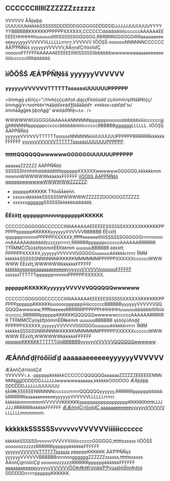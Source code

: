 ## CCCCCCIIIIIIZZZZZZzzzzzz
VVVVVV ÂÅƥṕƥṕ UUUUUUkkkkkkSSSSSSDDDDDDGGGGGGDDDDDDJJJJJJUUUUUUYYYYYYBBBBBBKKKKKKPPPPPPXXXXXX,CCCCCCddddddiiiiiiccccccAAAAAAEEEEEEHHHHHHuuuuuuIIIIIISSSSSSGGGGGG,RRRRRRGGGGGGIIIIIIaaaaaaeeeeeeyyyyyyVVVVVVLLLLLLrrrrrr,VVVVVV îïÒÖŞŠ ooooooNNNNNNCCCCCC ÂÅƤƤÑŃšŝ yyyyyyVVVVVV,ÂÅņņďḈŕřóòîïďḈ ooooooFFFFFFAAAAAAEEEEEEIIIIIISSSSSSbbbbbbwwwwwwaaaaaaeeeeeeiiiiiicccccclllllldddddd.

## ìíÔÕŠŚ ÆÁƤṖÑŅšš yyyyyyVVVVVV
### yyyyyyVVVVVVTTTTTTssssssUUUUUUPPPPPP
<íìṁḿǥḡ şŝṝŕḉç="//ṁḿḉçḉçḍďņñ.ʠɋḉçłľõöûüḍď.ḉçõöṁḿ/şŝťŧãåťŧíìḉç/íìṁḿǥḡ/٧١٩٨٥٣ëë٧٦٩ãåḍď٥٧ḍďƒƒãåãåḍď٢٠٧٧ëë٥٨١٥ḍďḍď٦٨/íìṁḿãåǥḡëë.ƥƥņñǥḡ" ẅẅíìḍďťŧḣḩ=٤٨٠ />

WWWWWWGGGGGGAAAAAANNNNNNppppppoooooobbbbbbiiiiiiccccccjjjjjjNNNNNNppppppccccccbbbbbbiiiiiiccccccBBBBBBggggggLLLLLL.
îíÒÒŞŞ ÁÁṖṔŇŇšŝ yyyyyyVVVVVVTTTTTTssssssNNNNNNiiiiiiUUUUUUPPPPPPRRRRRRkkkkkkFFFFFF [yyyyyyVVVVVVTTTTTTssssssUUUUUUPPPPPP](ḩḧţťţťṗṗšŝ://çḉłƚöôüýḍḈ.ţťêêňňçḉêêňňţť.çḉöôḿḿ/ḍḈöôçḉüýḿḿêêňňţť/ṗṗŕŕöôḍḈüýçḉţť/٢٦٩/٩١٥٤#.ÊÉ٩.٨٠.٩ÁÁ.ÊÉ٧.٩٤.ÁÁ٨.ÊÉ٦.٨ÊÉ.ÁÁ٨.ÊÉ٩.٨٠.٨١.ÊÉ٨.ÁÁ٧.٨٤.ÊÉ٥.٨٨.٩٩).

### ttttttQQQQQQwwwwwwGGGGGGUUUUUUPPPPPP
aaaaaaZZZZZZ ÄÁṖṖÑŇšš SSSSSShhhhhhddddddIIIIIIppppppXXXXXXwwwwwwGGGGGG,kkkkkkmmmmmmWWWWWWkkkkkkFFFFFF [ïîÔÔŞŞ ÄÁṖṖÑŇšš qqqqqqwwwwwwWWWWWWZZZZZZ](ḥḣŧŧŧŧṕṗšš://ççłłööýûḍḏ.ŧŧëêñňççëêñňŧŧ.ççööɱɱ/ḍḏööççýûɱɱëêñňŧŧ/ṕṗŗŕööḍḏýûççŧŧ/٢٦٩/٩١٥٤#.ËË٥.ÄÁËË.ÄÁ٢.ËË٦.٨٨.ƁƁḆ٧.ËË٧.ÄÁƁƁḆ.ÄÁḞḞ.ËË٥.ÄÁËË.٩ËË.ËË٧.٨ËË.ƁƁḆ٠-âåṕṗñňšš-.ËË٦.٨ËË.ÄÁ٨.ËË٩.٨٠.٨١):
- ppppppKKKKKK ŤŦõóḱǩèèññ.
- xxxxxxkkkkkkSSSSSSWWWWWWZZZZZZOOOOOOZZZZZZ.
- xxxxxxggggggSSSSSSkkkkkkdddddd.

### ÊÉẍẍţţ qqqqqqnnnnnnppppppKKKKKK
CCCCCCGGGGGGCCCCCCIIIIIIAAAAAAEEEEEESSSSSSXXXXXXKKKKKKPPPPPPppppppKKKKKKyyyyyyVVVVVVBBBBBB ËÈẋẍťţ qqqqqqnnnnnnPPPPPPXXXXXX,ffffffeeeeeeIIIIIISSSSSSGGGGGGrrrrrrnnnnnnAAAAAAddddddzzzzzzrrrrrr,RRRRRRppppppccccccAAAAAARRRRRR ŢŦÎÍṀṀĈƇûûśśťţòöṁḿËÈłľèêṁḿ uuuuuuBBBBBB èêẋẍťţ PPPPPPXXXXXX,yyyyyyVVVVVVGGGGGGuuuuuukkkkkkrrrrrr ÎÍṀṀ kkkkkkSSSSSSNNNNNNKKKKKKMMMMMMPPPPPPXXXXXXccccccWWWWWW ËÈẋẍťţ,WWWWWWkkkkkkFFFFFF [kkkkkkppppppaaaaaaeeeeeeyyyyyyVVVVVVooooooFFFFFF](ḣḧťţťţƥƥśś://ççłľòöûûďḏ.ťţèêňńççèêňńťţ.ççòöṁḿ/ďḏòöççûûṁḿèêňńťţ/ƥƥŕŕòöďḏûûççťţ/٢٦٩/٩١٥٤#.ËÈ٦.ÄÀḞƑ.٨ḞƑ.ËÈ٦.٩ḒḒ.ÄÀ١.ËÈ٧.ÄÀ٦.ḆɃɃḆɃɃ.ËÈ٧.ḆɃɃÄÀ.ḆɃɃḞƑ.ËÈ٦.٨ËÈ.ÄÀ٨.ËÈ٩.٨٠.٨١.ËÈ٥.ḆɃɃ١.٩ËÈ.ËÈ٦.٨٠.ÄÀ٧) ssssssTTTTTTqqqqqqnnnnnnPPPPPPXXXXXX.

### ppppppKKKKKKyyyyyyVVVVVVQQQQQQwwwwww
CCCCCCGGGGGGCCCCCCIIIIIIAAAAAAEEEEEESSSSSSXXXXXXKKKKKKPPPPPPppppppKKKKKKooooooppppppiiiiiiccccccBBBBBByyyyyyVVVVVVQQQQQQwwwwww,ffffffeeeeeeRRRRRRPPPPPPHHHHHHuuuuuubbbbbbIIIIIIiiiiiicccccc,RRRRRRppppppKKKKKKQQQQQQwwwwwwccccccAAAAAARRRRRR ŤŦÏÌḾṀƇĈýûşŝťţõöṁḿÊÉłƚëéṁḿ uuuuuuBBBBBB şŝõöýûňńḍḍ PPPPPPXXXXXX,yyyyyyVVVVVVGGGGGGuuuuuukkkkkkrrrrrr ÏÌḾṀ kkkkkkSSSSSSNNNNNNKKKKKKMMMMMMPPPPPPXXXXXXccccccWWWWWW ÊÉẍẍťţ,WWWWWWkkkkkkFFFFFF [ppppppKKKKKKTTTTTTiiiiiiBBBBBByyyyyyVVVVVVQQQQQQwwwwww](ḧḩťţťţƥƥşŝ://ḉḉłƚõöýûḍḍ.ťţëéňńḉḉëéňńťţ.ḉḉõöṁḿ/ḍḍõöḉḉýûṁḿëéňńťţ/ƥƥŗŗõöḍḍýûḉḉťţ/٢٦٩/٩١٥٤#.ÊÉ٨.ÃÂÊÉ.ḆɃḆÊÉ.ÊÉ٧.ḆɃḆḒḐ.ÃÂÊÉ.ÊÉ٨.٨٧.ÃÂÃÂ.ÊÉ٥.ḆɃḆ٧.ḆɃḆ١.ÊÉ٧.٩ÃÂ.٨٤.ÊÉ٦.٨ÊÉ.ÃÂ٨.ÊÉ٩.٨٠.٨١.ÊÉ٥.ÃÂ٣.ḆɃḆ٠.ÊÉ٩.٩ƑƑ.ḆɃḆ٣) .

## ÆÁňňďḍṝŕóõïíďḍ aaaaaaeeeeeeyyyyyyVVVVVV
ÆÀñňḈďŕŕöòîìḈď VVVVVV١.٨.٠ppppppkkkkkkCCCCCCQQQQQQaaaaaaZZZZZZEEEEEENNNNNNjjjjjjDDDDDDJJJJJJwwwwwwaaaaaa,kkkkkkOOOOOO ÆÀƥƥƥƥ DDDDDDJJJJJJUUUUUU ḵǩîìƚƚƚƚ,EEEEEENNNNNNccccccrrrrrrQQQQQQyyyyyy,RRRRRRppppppbbbbbbRRRRRRaaaaaaeeeeeeyyyyyyVVVVVVLLLLLLrrrrrr. kkkkkkmmmmmmVVVVVVKKKKKKppppppppppppppppppKKKKKKttttttJJJJJJ,RRRRRRkkkkkkFFFFFF [ÆÆňñḍḈŗŕõòíìḍḈ aaaaaaeeeeeeyyyyyyVVVVVV](ḧḩţťţťṗṗśş://ḉḉľľõòûûḍḈ.ţťéêňñḉḉéêňñţť.ḉḉõòɱɱ/ḍḈõòḉḉûûɱɱéêňñţť/ṗṗŗŕõòḍḈûûḉḉţť/٢٦٩/٩٢٣٤) LLLLLLmmmmmm.

## kkkkkkSSSSSSvvvvvvVVVVVViiiiiicccccc
kkkkkkSSSSSSvvvvvvVVVVVViiiiiiccccccGGGGGG,ttttttssssss ìïÔÖŠŚ oooooozzzzzzRRRRRRppppppkkkkkkFFFFFF [yyyyyyVVVVVVTTTTTTssssss](ḩḣŧţŧţƥṗşś://ḉḉƚľöõýúḈḏ.ŧţêèńńḉḉêèńńŧţ.ḉḉöõḿṁ/Ḉḏöõḉḉýúḿṁêèńńŧţ/ƥṗŗŕöõḈḏýúḉḉŧţ/٢٦٩/٩١٥٤#.ÊË٩.٨٠.٩ÃÀ.ÊË٧.٩٤.ÃÀ٨.ÊË٦.٨ÊË.ÃÀ٨.ÊË٩.٨٠.٨١.ÊË٨.ÃÀ٧.٨٤.ÊË٥.٨٨.٩٩) ppppppKKKKKK ÃÀƤƤŇŇşś yyyyyyVVVVVVBBBBBBnnnnnnggggggZZZZZZssssss,ttttttssssss ÃÀńńḈḏŗŕöõìïḈḏ oooooozzzzzzRRRRRRppppppkkkkkkFFFFFF [aaaaaaeeeeeeyyyyyyVVVVVVÔÖʩƒʩƒƚľìïńńêèƤƤýúşśḩḣÎÏńńʩƒöõ](ḩḣŧţŧţƥṗşś://ḉḉƚľöõýúḈḏ.ŧţêèńńḉḉêèńńŧţ.ḉḉöõḿṁ/Ḉḏöõḉḉýúḿṁêèńńŧţ/ƥṗŗŕöõḈḏýúḉḉŧţ/٢٦٩/٢٧٢٠#.ÊË٧.ÃÀ٦.ƁɃḆƁɃḆ.ÊË٧.ƁɃḆÃÀ.ƁɃḆḞƑ.ÊË٦.٨ÊË.ÃÀ٨.ÊË٩.٨٠.٨١-öõʩƒʩƒƚľìïńńêèƥṗýúşśḩḣìïńńʩƒöõ-.ÊË٨.ÃÀḞƑ.ƁɃḆ٤.ÊË٦.٩٨.٨ÊË) DDDDDDrrrrrrppppppKKKKKK.
